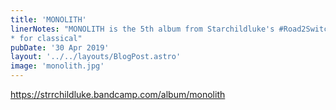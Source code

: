 ```yaml
---
title: 'MONOLITH'
linerNotes: "MONOLITH is the 5th album from Starchildluke's #Road2Switch series. But this one comes from his second alter-ego, Shrill Evans. It's a sub-20-minute journey through jazz and classical beats from the 18th century all the way to the present day. Shrill Evans' name takes inspiration from Bill Evans, the late jazz pianist who was classically trained at Southeastern Louisiana University and the Mannes School of Music in New York. MONOLITH is a nod to him and the music that fuelled his prolific career. The album was produced, mixed, and mastered by Shrill himself, using his trusty SP-303 for added grit. Fans who download the album will get an exclusive bonus track of Shrill Evans live at The Ternhill Grove in Bradford, his one and only performance back in 1995. ✝ for jazz
* for classical"
pubDate: '30 Apr 2019'
layout: '../../layouts/BlogPost.astro'
image: 'monolith.jpg'
---
```


https://strrchildluke.bandcamp.com/album/monolith
